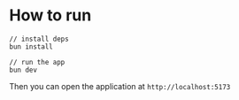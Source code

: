 # How to run

```
// install deps
bun install

// run the app
bun dev
```

Then you can open the application at `http://localhost:5173`
